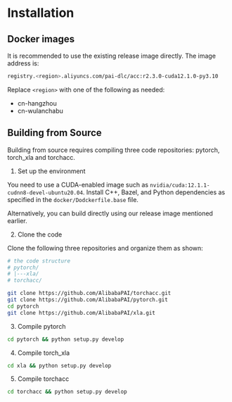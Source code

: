 # Installation

## Docker images

It is recommended to use the existing release image directly. The image address is:

```bash
registry.<region>.aliyuncs.com/pai-dlc/acc:r2.3.0-cuda12.1.0-py3.10
```

Replace `<region>` with one of the following as needed:

* cn-hangzhou
* cn-wulanchabu


## Building from Source

Building from source requires compiling three code repositories: pytorch, torch_xla and torchacc.

1. Set up the environment

You need to use a CUDA-enabled image such as `nvidia/cuda:12.1.1-cudnn8-devel-ubuntu20.04`. Install C++, Bazel, and Python dependencies as specified in the `docker/Dodckerfile.base` file.

Alternatively, you can build directly using our release image mentioned earlier.

2. Clone the code

Clone the following three repositories and organize them as shown:

```bash
# the code structure
# pytorch/
# |---xla/
# torchacc/

git clone https://github.com/AlibabaPAI/torchacc.git
git clone https://github.com/AlibabaPAI/pytorch.git
cd pytorch
git clone https://github.com/AlibabaPAI/xla.git
```

3. Compile pytorch

```bash
cd pytorch && python setup.py develop
```

4. Compile torch_xla

```bash
cd xla && python setup.py develop
```

5. Compile torchacc

```bash
cd torchacc && python setup.py develop
```